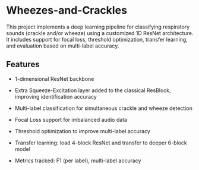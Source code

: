 # Wheezes-and-Crackles
This project implements a deep learning pipeline for classifying respiratory sounds (crackle and/or wheeze) using a customized 1D ResNet architecture. It includes support for focal loss, threshold optimization, transfer learning, and evaluation based on multi-label accuracy.

## Features
- 1-dimensional ResNet backbone 

- Extra Squeeze-Excitation layer added to the classical ResBlock, improving identification accuracy

- Multi-label classification for simultaneous crackle and wheeze detection

- Focal Loss support for imbalanced audio data

- Threshold optimization to improve multi-label accuracy

- Transfer learning: load 4-block ResNet and transfer to deeper 6-block model

- Metrics tracked: F1 (per label), multi-label accuracy
